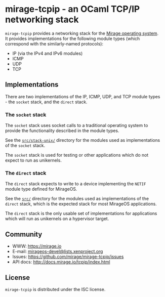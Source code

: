 # mirage-tcpip - an OCaml TCP/IP networking stack

`mirage-tcpip` provides a networking stack for the [Mirage operating
system](https://mirage.io). It provides implementations for the following module types
(which correspond with the similarly-named protocols):

* IP (via the IPv4 and IPv6 modules)
* ICMP
* UDP
* TCP

## Implementations

There are two implementations of the IP, ICMP, UDP, and TCP module types -
the `socket` stack, and the `direct` stack.

### The `socket` stack

The `socket` stack uses socket calls to a traditional operating system to
provide the functionality described in the module types.

See the [`src/stack-unix/`](./src/stack-unix/) directory for the modules used as implementations of the
`socket` stack. 

The `socket` stack is used for testing or other applications which do not
expect to run as unikernels.

### The `direct` stack

The `direct` stack expects to write to a device implementing the `NETIF` module
type defined for MirageOS.

See the [`src/`](./src/) directory for the modules used as implementations of the
`direct` stack, which is the expected stack for most MirageOS applications.

The `direct` stack is the only usable set of implementations for
applications which will run as unikernels on a hypervisor target.

## Community

* WWW: <https://mirage.io>
* E-mail: <mirageos-devel@lists.xenproject.org>
* Issues: <https://github.com/mirage/mirage-tcpip/issues>
* API docs: <http://docs.mirage.io/tcpip/index.html>

## License

`mirage-tcpip` is distributed under the ISC license.
